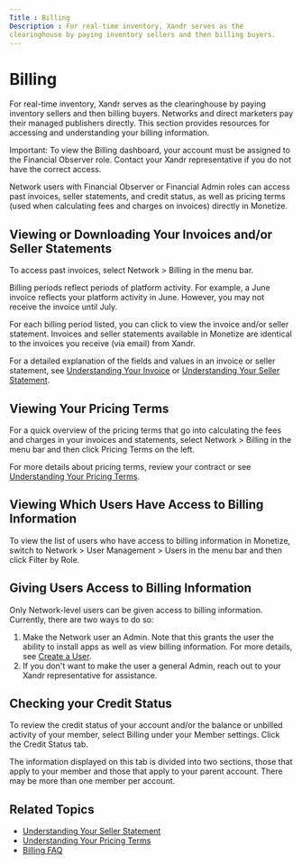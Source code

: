 ```yaml
---
Title : Billing
Description : For real-time inventory, Xandr serves as the
clearinghouse by paying inventory sellers and then billing buyers.
---
```



# Billing



For real-time inventory, Xandr serves as the
clearinghouse by paying inventory sellers and then billing buyers.
Networks and direct marketers pay their managed publishers directly.
This section provides resources for accessing and understanding your
billing information.



Important: To view the Billing
dashboard, your account must be assigned to the
Financial Observer role. Contact your
Xandr representative if you do not have the
correct access.



Network users with Financial
Observer or Financial Admin roles can access past invoices,
seller statements, and credit status, as well as pricing terms (used
when calculating fees and charges on invoices) directly in
Monetize.



## Viewing or Downloading Your Invoices and/or Seller Statements

To access past invoices, select
Network
\> Billing in the menu bar.

Billing periods reflect periods of platform activity. For example, a
June invoice reflects your platform activity in June. However, you may
not receive the invoice until July.

For each billing period listed, you can click to view the invoice and/or
seller statement. Invoices and seller statements available in
Monetize are identical to the invoices you
receive (via email) from Xandr.

For a detailed explanation of the fields and values in an invoice or
seller statement, see
<a href="understanding-your-invoice.html" class="xref"
title="Annotated descriptions of the contents of your Xandr invoices.">Understanding
Your Invoice</a>  or
<a href="understanding-your-seller-statement.html"
class="xref">Understanding Your Seller Statement</a>.





## Viewing Your Pricing Terms

For a quick overview of the pricing terms that go into calculating the
fees and charges in your invoices and statements, select
Network
 \>  Billing in the menu
bar and then click Pricing Terms on
the left.

For more details about pricing terms, review your contract or see
<a href="understanding-your-pricing-terms.html" class="xref"
title="Charges and fees for common activity on Xandr&#39;s platform can be found in the Billing section of the UI. This page provides an overview of these common charges. For a complete list of charges and fees you may incur, see your contract or contact your Xandr representative.">Understanding
Your Pricing Terms</a>.





## Viewing Which Users Have Access to Billing Information

To view the list of users who have access to billing information in
Monetize, switch to
Network 
\>  User Management  \>
 Users in the menu bar and then
click Filter by Role.





## Giving Users Access to Billing Information

Only Network-level users can be given access to
billing information. Currently, there are two ways to
do so:

1.  Make the Network user an Admin. Note that
    this grants the user the ability to install apps as well as view
    billing information. For more details, see
    <a href="create-a-user.html" class="xref">Create a User</a>.
2.  If you don't want to make the user a general Admin, reach out to
    your Xandr representative for assistance.





## Checking your Credit Status

To review the credit status of your account and/or the balance or
unbilled activity of your member, select
Billing under your Member settings.
Click the Credit Status tab.

The information displayed on this tab is divided into two sections,
those that apply to your member and those that apply to your parent
account. There may be more than one member per account.





## Related Topics

- <a href="understanding-your-seller-statement.html"
  class="xref">Understanding Your Seller Statement</a>
- <a href="understanding-your-pricing-terms.html" class="xref"
  title="Charges and fees for common activity on Xandr&#39;s platform can be found in the Billing section of the UI. This page provides an overview of these common charges. For a complete list of charges and fees you may incur, see your contract or contact your Xandr representative.">Understanding
  Your Pricing Terms</a>
- <a href="billing-faq.html" class="xref">Billing FAQ</a>






